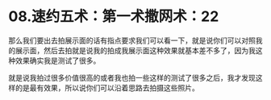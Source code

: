 # 08.速约五术：第一术撒网术：22

那么我们要出去拍展示面的话有指点要求我们可以看一下，就是说你们可以对照我的展示面，然后去拍就是说我的拍成我展示面这种效果就基本差不多了，因为我这种效果确实我是测试了很多。

就是说我拍过很多价值很高的或者我也拍一些这样的测试了很多之后，我才发现这样的是最有效果，所以说你们可以沿着思路去拍摄这些照片。